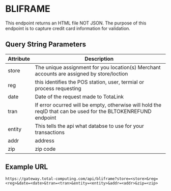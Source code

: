 # BLIFRAME

<PageHeader />

This endpoint returns an HTML file NOT JSON. The purpose of this endpoint is to capture credit card information for validation.

## Query String Parameters

|Attribute| Description                                     |                                                 
|----------|------------------------------------------------|
|store     | The unique assignment for you location(s) Merchant accounts are assigned by store/loction                    |
|reg       | this identifies the POS station, user, termial or process requesting                                     |
|date      | Date of the request made to TotaLink                                 |
|tran      | If error ocurred will be empty, otherwise will hold the reqID that can be used for the BLTOKENREFUND endpoint|
|entity    | This tells the api what databse to use for your transactions   |
|addr      | address                                          |
|zip       | zip code                                         |

## Example URL
`https://gateway.total-computing.com/api/bliframe?store=<store>&reg=<reg>&date=<date>&tran=<tran>&entity=<entity>&addr=<addr>&zip=<zip>`